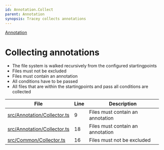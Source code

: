 ```yaml
---
id: Annotation.Collect
parent: Annotation
synopsis: Tracey collects annotations
---
```


<div class="tracey tracey-plugin-breadcrumbs">

[Annotation](../Annotation.md)

</div>

# Collecting annotations

-   The file system is walked recursively from the configured startingpoints
-   Files must not be excluded
-   Files must contain an annotation
-   All conditions have to be passed
-   All files that are within the startingpoints and pass all conditions are collected

<div class="tracey tracey-plugin-tracelinktable">

| File                                                                    | Line | Description                      |
| ----------------------------------------------------------------------- | ---- | -------------------------------- |
| [src/Annotation/Collector.ts](../../../src/Annotation/Collector.ts#L9)  | 9    | Files must contain an annotation |
| [src/Annotation/Collector.ts](../../../src/Annotation/Collector.ts#L18) | 18   | Files must contain an annotation |
| [src/Common/Collector.ts](../../../src/Common/Collector.ts#L16)         | 16   | Files must not be excluded       |

</div>
